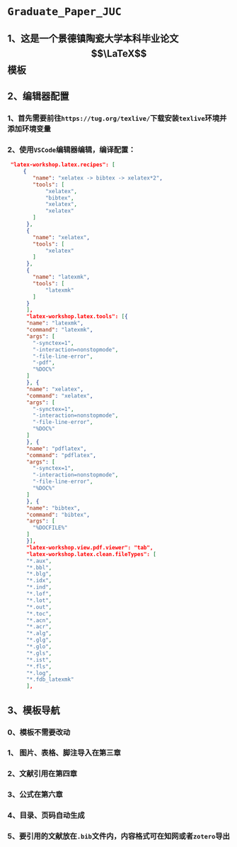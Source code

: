 # `Graduate_Paper_JUC`

## 1、这是一个景德镇陶瓷大学本科毕业论文$$\LaTeX$$模板 

## 2、编辑器配置

### 		1、首先需要前往`https://tug.org/texlive/`下载安装`texlive`环境并添加环境变量

### 		2、使用`VSCode`编辑器编辑，编译配置：

```json
 "latex-workshop.latex.recipes": [
     {
        "name": "xelatex -> bibtex -> xelatex*2",
        "tools": [
            "xelatex",
            "bibtex",
            "xelatex",
            "xelatex"
        ]
      },
      {
        "name": "xelatex",
        "tools": [
            "xelatex"
        ]
      }, 
      {
        "name": "latexmk",
        "tools": [
            "latexmk"
        ]
      }
      ],
      "latex-workshop.latex.tools": [{
      "name": "latexmk",
      "command": "latexmk",
      "args": [
        "-synctex=1",
        "-interaction=nonstopmode",
        "-file-line-error",
        "-pdf",
        "%DOC%"
      ]
      }, {
      "name": "xelatex",
      "command": "xelatex",
      "args": [
        "-synctex=1",
        "-interaction=nonstopmode",
        "-file-line-error",
        "%DOC%"
      ]
      }, {
      "name": "pdflatex",
      "command": "pdflatex",
      "args": [
        "-synctex=1",
        "-interaction=nonstopmode",
        "-file-line-error",
        "%DOC%"
      ]
      }, {
      "name": "bibtex",
      "command": "bibtex",
      "args": [
        "%DOCFILE%"
      ]
      }],
      "latex-workshop.view.pdf.viewer": "tab",
      "latex-workshop.latex.clean.fileTypes": [
      "*.aux",
      "*.bbl",
      "*.blg",
      "*.idx",
      "*.ind",
      "*.lof",
      "*.lot",
      "*.out",
      "*.toc",
      "*.acn",
      "*.acr",
      "*.alg",
      "*.glg",
      "*.glo",
      "*.gls",
      "*.ist",
      "*.fls",
      "*.log",
      "*.fdb_latexmk"
      ],
```

## 3、模板导航

### 		0、模板不需要改动

### 		1、 图片、表格、脚注导入在第三章	

### 		2、文献引用在第四章

### 		3、公式在第六章

### 		4、目录、页码自动生成

### 		5、要引用的文献放在`.bib`文件内，内容格式可在知网或者`zotero`导出

### 	

